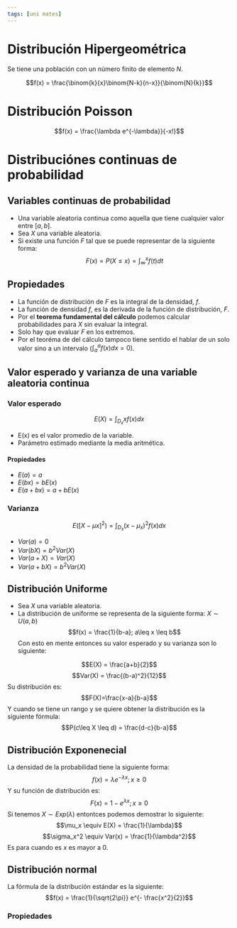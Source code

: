 ```yaml
---
tags: [uni mates]
---
```

# Distribución Hipergeométrica

Se tiene una población con un número finito de elemento $N$.


$$f(x) = \frac{\binom{k}{x}\binom{N-k}{n-x}}{\binom{N}{k}}$$

# Distribución Poisson

$$f(x) = \frac{\lambda e^{-\lambda}}{-x!}$$

# Distribuciónes continuas de probabilidad
## Variables continuas de probabilidad
- Una variable aleatoria continua como aquella que tiene cualquier valor entre $[a,b]$.
- Sea $X$ una variable aleatoria.
- Si existe una función $F$ tal que se puede representar de la siguiente forma:
$$F(x) = P(X\leq x) = \int_\infty^x f(t)dt$$
## Propiedades
- La función de distribución de $F$ es la integral de la densidad, $f$.
- La función de densidad $f$, es la derivada de la función de distribución, $F$.
- Por el **teorema fundamental del cálculo** podemos calcular probabilidades para $X$ sin evaluar la integral.
- Solo hay que evaluar $F$ en los extremos.
- Por el teoréma de del cálculo tampoco tiene sentido el hablar de un solo valor sino a un intervalo ($\int_a^af(x)dx = 0$).

## Valor esperado y varianza de una variable aleatoria continua
### Valor esperado
$$ E(X) = \int_{D_{x}}xf(x)dx$$
- E(x) es el valor promedio de la variable.
- Parámetro estimado mediante la media aritmética.
#### Propiedades
- $E(a) = a$
- $E(bx) = bE(x)$
- $E(a+bx) = a+bE(x)$

### Varianza
$$E([X-\mu x]^2) = \int_{D_x} (x-\mu_x)^2f(x)dx$$
- $Var(a) = 0$
- $Var(bX) = b^2Var(X)$
- $Var(a+X) = Var(X)$
- $Var(a+bX) = b^2Var(X)$

## Distribución Uniforme
- Sea $X$ una variable aleatoria.
- La distribución de uniforme se representa de la siguiente forma: $X \sim U(a,b)$
$$f(x) = \frac{1}{b-a}; a\leq x \leq b$$
Con esto en mente entonces su valor esperado y su varianza son lo siguiente:

$$E(X) = \frac{a+b}{2}$$
$$Var(X) = \frac{(b-a)^2}{12}$$
Su distribución es:
$$F(X)=\frac{x-a}{b-a}$$
Y cuando se tiene un rango y se quiere obtener la distribución es la siguiente fórmula:
$$P(c\leq X \leq d) = \frac{d-c}{b-a}$$

## Distribución Exponenecial
La densidad de la probabilidad tiene la siguiente forma:
$$f(x) = \lambda e^{- \lambda x}; x\geq0$$
Y su función de distribución es:
$$F(x) = 1 - e^{\lambda x};x\geq0$$
Si tenemos $X \sim Exp(\lambda)$ entontces podemos demostrar lo siguiente:
$$\mu_x \equiv E(X) = \frac{1}{\lambda}$$
$$\sigma_x^2 \equiv Var(x) = \frac{1}{\lambda^2}$$
Es para cuando es $x$ es mayor a 0.
## Distribución normal
La fórmula de la distribución estándar es la siguiente:
$$f(x) = \frac{1}{\sqrt{2\pi}} e^{- \frac{x^2}{2}}$$

### Propiedades
